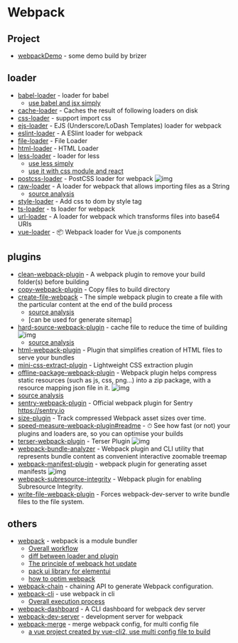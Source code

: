 # Webpack

## Project

- [webpackDemo](https://github.com/FunnyLiu/webpackDemo) - some demo build by brizer

## loader

- [babel-loader](https://www.npmjs.com/package/babel-loader) - loader for babel
    - [use babel and jsx simply](https://github.com/FunnyLiu/webpackDemo#babel-loader-%E5%BC%95%E5%85%A5-jsx-demo03_babelloader)
- [cache-loader](https://github.com/webpack-contrib/cache-loader) - Caches the result of following loaders on disk
- [css-loader](https://www.npmjs.com/package/css-loader) - support import css
- [ejs-loader](https://github.com/difelice/ejs-loader) - EJS (Underscore/LoDash Templates) loader for webpack
- [eslint-loader](https://github.com/webpack-contrib/eslint-loader) - A ESlint loader for webpack
- [file-loader](https://github.com/webpack-contrib/file-loader) - File Loader
- [html-loader](https://github.com/webpack-contrib/html-loader) - HTML Loader
- [less-loader](https://github.com/webpack-contrib/less-loader) - loader for less
    - [use less simply](https://github.com/FunnyLiu/webpackDemo#%E4%BD%BF%E7%94%A8less%E6%9D%A5%E7%AE%A1%E7%90%86%E9%A1%B5%E9%9D%A2%E6%A0%B7%E5%BC%8F-by-demo22_less)
    - [use it with css module and react](https://github.com/FunnyLiu/webpackDemo#%E4%BD%BF%E7%94%A8less%E9%80%9A%E8%BF%87css-module%E6%9D%A5%E7%AE%A1%E7%90%86react%E7%BB%84%E4%BB%B6-by-demo23_less_cssmodule)
- [postcss-loader](https://github.com/webpack-contrib/postcss-loader) - PostCSS loader for webpack ![img](https://img.shields.io/github/stars/webpack-contrib/postcss-loader)
- [raw-loader](https://github.com/webpack-contrib/raw-loader) - A loader for webpack that allows importing files as a String
    - [source analysis](https://github.com/FunnyLiu/raw-loader/tree/readsource)
- [style-loader](https://www.npmjs.com/package/style-loader) - Add css to dom by style tag
- [ts-loader](https://github.com/TypeStrong/ts-loader) - ts loader for webpack
- [url-loader](https://github.com/webpack-contrib/url-loader) - A loader for webpack which transforms files into base64 URIs
- [vue-loader](https://github.com/vuejs/vue-loader) - <g-emoji class="g-emoji" alias="package" fallback-src="https://github.githubassets.com/images/icons/emoji/unicode/1f4e6.png">📦</g-emoji> Webpack loader for Vue.js components

## plugins

- [clean-webpack-plugin](https://github.com/johnagan/clean-webpack-plugin) - A webpack plugin to remove your build folder(s) before building
- [copy-webpack-plugin](https://www.npmjs.com/package/copy-webpack-plugin) - Copy files to build directory
- [create-file-webpack](https://github.com/Appius/create-file-webpack) - The simple webpack plugin to create a file with the particular content at the end of the build process
    - [source analysis](https://github.com/FunnyLiu/create-file-webpack/tree/readsource)
    - [can be used for generate sitemap]
- [hard-source-webpack-plugin](https://github.com/mzgoddard/hard-source-webpack-plugin) - cache file to reduce the time of building ![img](https://img.shields.io/github/stars/mzgoddard/hard-source-webpack-plugin)
    - [source analysis](https://github.com/FunnyLiu/hard-source-webpack-plugin/tree/readsource)
- [html-webpack-plugin](https://www.npmjs.com/package/html-webpack-plugin) - Plugin that simplifies creation of HTML files to serve your bundles
- [mini-css-extract-plugin](https://github.com/webpack-contrib/mini-css-extract-plugin) - Lightweight CSS extraction plugin
- [offline-package-webpack-plugin](https://github.com/mcuking/offline-package-webpack-plugin) - Webpack plugin helps compress static resources (such as js, css, png...) into a zip package, with a resource mapping json file in it. ![img](https://img.shields.io/github/stars/mcuking/offline-package-webpack-plugin)
 - [source analysis](https://github.com/FunnyLiu/offline-package-webpack-plugin/tree/readsource)
- [sentry-webpack-plugin](https://github.com/getsentry/sentry-webpack-plugin) - Official webpack plugin for Sentry <a href="https://sentry.io" rel="nofollow">https://sentry.io</a>
- [size-plugin](https://github.com/GoogleChromeLabs/size-plugin) - Track compressed Webpack asset sizes over time.
- [speed-measure-webpack-plugin#readme](https://github.com/stephencookdev/speed-measure-webpack-plugin#readme) - <g-emoji class="g-emoji" alias="stopwatch" fallback-src="https://github.githubassets.com/images/icons/emoji/unicode/23f1.png">⏱</g-emoji> See how fast (or not) your plugins and loaders are, so you can optimise your builds
- [terser-webpack-plugin](https://github.com/webpack-contrib/terser-webpack-plugin) - Terser Plugin ![img](https://img.shields.io/github/stars/webpack-contrib/terser-webpack-plugin)
- [webpack-bundle-analyzer](https://github.com/webpack-contrib/webpack-bundle-analyzer) - Webpack plugin and CLI utility that represents bundle content as convenient interactive zoomable treemap
- [webpack-manifest-plugin](https://github.com/shellscape/webpack-manifest-plugin) - webpack plugin for generating asset manifests ![img](https://img.shields.io/github/stars/shellscape/webpack-manifest-plugin)
- [webpack-subresource-integrity](https://github.com/waysact/webpack-subresource-integrity) - Webpack plugin for enabling Subresource Integrity.
- [write-file-webpack-plugin](https://github.com/gajus/write-file-webpack-plugin) - Forces webpack-dev-server to write bundle files to the file system.


## others

- [webpack](https://www.npmjs.com/package/webpack) - webpack is a module bundler
    - [Overall workflow](http://omnipotent-front-end.github.io/library/webpack.html#%E6%95%B4%E4%BD%93%E5%B7%A5%E4%BD%9C%E6%B5%81%E7%A8%8B%E6%98%AF%E4%BB%80%E4%B9%88%E6%A0%B7%E5%AD%90%E7%9A%84%EF%BC%9F)
    - [diff between loader and plugin](http://omnipotent-front-end.github.io/library/webpack.html#loader%E5%92%8Cplugin%E6%9C%89%E4%BB%80%E4%B9%88%E5%8C%BA%E5%88%AB%EF%BC%9F%E5%85%B7%E4%BD%93%E4%B8%BE%E4%B8%80%E4%BA%9B%E5%B8%B8%E7%94%A8%E7%9A%84%E5%92%8C%E5%85%B6%E4%BD%9C%E7%94%A8%E3%80%82)
    - [The principle of webpack hot update](http://omnipotent-front-end.github.io/library/webpack.html#webpack%E7%83%AD%E6%9B%BF%E6%8D%A2%E7%9A%84%E5%8E%9F%E7%90%86%E6%98%AF%E4%BB%80%E4%B9%88%EF%BC%9F)
    - [pack ui library for elementui](https://github.com/FunnyLiu/element/tree/readsource)
    - [how to optim webpack](https://brizer.github.io/static/html/webpack-opt.html)
- [webpack-chain](https://github.com/neutrinojs/webpack-chain) - chaining API to generate Webpack configuration.
- [webpack-cli](https://www.npmjs.com/package/webpack-cli) - use webpack in cli
    - [Overall execution process](https://github.com/DDFE/DDFE-blog/issues/12)
- [webpack-dashboard](https://github.com/FormidableLabs/webpack-dashboard) - A CLI dashboard for webpack dev server
- [webpack-dev-server](https://www.npmjs.com/package/webpack-dev-server) - development server for webpack
- [webpack-merge](https://github.com/survivejs/webpack-merge) - merge webpack config, for multi config file
    - [a vue project created by vue-cli2, use multi config file to build](https://github.com/FunnyLiu/vueDemo/blob/master/vueCliDemo/vueCli2/old/build/webpack.dev.conf.js#L5)


































































































